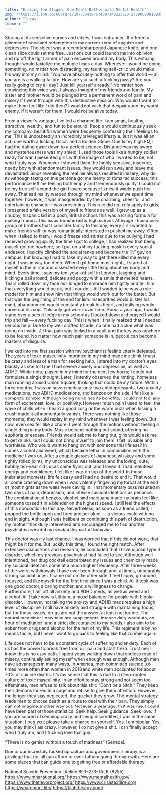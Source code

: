 ```yaml
---
title: "Erasing The Stigma: One Man's Battle with Mental Health"
img: "https://i.ibb.co/60VFqr1/107706419-574897143223723-2779008081593578880-n.jpg" 
author: "lucas"
teaser: ""
---
```


Staring at its seductive curves and edges, I was entranced. It offered a glimmer of hope and redemption in my current state of anguish and depression. The object was a recently sharpened Japanese knife, and one clean slice could set me free. Just one cut could launch me into oblivion and rip off the tight armor of pain encased around my body. This enticing thought would tantalize me multiple times a day. Whenever I would be doing something, no matter how distracting, my taunting self-critic would make his way into my mind: “You have absolutely nothing to offer this world — all you are is a walking failure. How are you such a fucking pussy? Are you really going to cry all day? Just kill yourself already.” No matter how convincing this voice was, I always thought of my friends and family. My sister and mother would be plunged into a permanent world of pain and misery if I went through with this destructive mission. Why would I want to make them feel like I did then? I would not wish that despair upon my worst enemy. If it weren’t for them, I would not be alive today.

From a viewer’s vantage, I’ve led a charmed life. I am smart, healthy, attractive, wealthy, and fun to be around. People would continuously seek my company; beautiful women were frequently confessing their feelings to me. This is undoubtedly an incredibly privileged lifestyle. But it was all an act; one worth a fucking Oscar and a Golden Globe. Due to my high EQ, I had the dating game down to a perfect science. Distance was my sword and mysteriousness was my shield; I used those tools like a hungry soldier ready for war. I presented girls with the image of who I wanted to be, not who I truly was. Whenever I showed them the highly sensitive, insecure, needy boy with abandonment issues, they would run away and leave me devastated. Since revealing the real me always resulted in misery, why do it? Although taking on this persona got me plenty of romantic success, this performance left me feeling both empty and tremendously guilty. I could not be my true self around the girl I loved because I knew it would push her away. That sad reality warped through my mind whenever we spent time together; however, it was masqueraded by the charming, cheerful, and entertaining character I was presenting. This rule did not only apply to girls; I presented a fake version of myself to friends as well. I grew up as a chubby, hispanic kid in a posh, British school: this was a losing formula for making friends. This issue transferred to high school. Although I had a core group of brothers that I consider family to this day, every girl I wanted to make friends with or was romantically interested in pushed me away. Often, when I talked to them, I would freeze and stutter due to the bullying I had received growing up. By the time I got to college, I had realized that being myself got me nowhere, so I put on a shiny fucking mask in every social endeavor. I quickly climbed the social ranks and became the “it” guy on campus, but knowing I had to fake my way to get there killed me every night. I was in way too deep. When I got home most nights, I stared at myself in the mirror and dissected every little thing about my body and mind. Every time, I saw my ten-year-old self in London, laughing and kicking a ball around, delicate and pudgy with a smile that melted hearts. Tears rolled down my face as I longed to embrace him tightly and tell him that everything would be ok, but I couldn’t. All I wanted to be was a role model for him and show him that things would work out for the better. But that was the beginning of the end for him. Insecurities would blister his mind, abandonment would constantly break his heart, and bullying would carve out his soul. This only got worse over time. About a year ago, I would stand over a secret ledge in my school as I looked down and prayed I would trip and fall — every fucking day. This is when I finally realized that I needed serious help. Due to my well crafted facade, no one had a clue what was going on inside. All that pain was locked in a vault and the key was nowhere to be found. No matter how much pain someone is in, people can become masters of disguise.

I walked into my first session with my psychiatrist feeling utterly defeated. The years of toxic masculinity imprinted in my mind made me think I must be crazy and less of a man for seeking help. I stared into my doctor’s eyes blankly as she told me I had severe anxiety and depression, as well as ADHD. White noise played in my mind for the next few hours; I could not formulate a single thought. Later, I intently observed the ranting, homeless man running around Union Square, thinking that could be my future. Within three months, I was on seven medications: two antidepressants, two anxiety medications, two ADHD medications, and benzos on the side. I felt like a complete zombie. Although being numb has its benefits, I could not feel any form of excitement, love, or positivity. However much pain I used to feel, the wave of chills when I heard a good song or the warm buzz when kissing a crush made it all momentarily vanish. There was nothing like those moments; they would replay in my mind whenever I was feeling down. But now, even sex felt like a chore; I went through the motions without feeling a single thing in my body. Music became nothing but sound, offering no euphoria or escape. Friends would ask me to hang out, girls would ask me to get drinks, but I could not bring myself to join them. I felt invisible and worthless. Who would want to hang out with someone this lifeless? In comes alcohol and weed, which became lethal in combination with the medicine I was on. After a couple glasses of Japanese whiskey and some tightly rolled joints, my unconscious was released and the loving, cute, bubbly ten-year old Lucas came flying out, and I loved it. I had relentless energy and confidence; I felt like I was on top of the world. In those inebriated moments, life felt easy and I had no desire to end it. That would all come crashing down when I was violently fingering my throat at the end of most nights as the walls were caving in. That momentary bliss resulted in two days of pain, depression, and intense suicidal ideations as penance. The combination of benzos, alcohol, and marijuana made my brain feel like someone tossed it in a blender on the highest speed. I still feel the effects of this concoction to this day. Nevertheless, as soon as a friend called, I popped the bottle open and fired another blunt — a vicious cycle with no end in sight. Although I was hellbent on continuing this path of destruction, my mother thankfully intervened and encouraged me to find another psychiatrist who did not enable this sort of behavior.

This doctor was my last chance. I was worried that if this did not work, that might be it for me. But luckily this time, I found the right match. After extensive discussions and research, he concluded that I have bipolar type II disorder, which my previous psychiatrist had failed to see. Although well-intentioned, her drug cocktail exacerbated my issues and chemically made my suicidal ideations come at a much higher frequency. After three weeks of the worst withdrawals I have ever been through and, at times, unbearably strong suicidal urges, I came out on the other side. I feel happy, grounded, focused, and like myself for the first time since I was a child. All it took was one good doctor, a caring mother, and a willingness to change. Furthermore, I am off all anxiety and ADHD meds, as well as weed and alcohol. All I take now is Lithium, a mood balancer for people with bipolar disorder. However, not taking the anxiety and ADHD meds requires a high level of discipline. I still have anxiety and struggle with maintaining focus, but for these issues, drugs are not the answer, at least not for me. The natural medicines I now take are supplements, intense daily workouts, an hour of meditation, and a strict diet curtailed to my needs. I also aim to be sober from drugs and alcohol for the rest of my life. This regiment is by no means facile, but I never want to go back to feeling like that zombie again.

Life does not have to be a constant cycle of suffering and anxiety. Each of us has the power to break free from our pain and start fresh. Trust me; I know this is no easy path. I spent years walking down that endless road of misery, continually asking myself when enough was enough. Although men have advantages in many ways, in America, men committed suicide 3.6 times more often than women in 2018 and white men accounted for about 70% of suicide deaths. It’s my sense that this is due to a deep-rooted culture of toxic masculinity. In an effort to stay strong and not seem too effeminate, men refuse to talk about this shit: “Don’t be a bitch.” They keep their demons locked in a cage and refuse to give them attention. However, the longer they stay neglected, the quicker they grow. This mental strategy leads men to choose death as a route to deal with their pain. They simply can not imagine another way out. Not even a year ago, that was me. I could have been part of those statistics. Seek help. Seek guidance. Seek love. If you are scared of seeming crazy and being discredited, I was in the same situation. I beg you; please take a chance on yourself. Yes, I am bipolar. Yes, you may think I am crazy. However, I do not give a shit. I can finally accept who I truly am, and I fucking love that guy.

“There is no genius without a touch of madness” (Seneca).

Due to our incredibly fucked up culture and government, therapy is a privilege that not all can afford or even fathom going through with. Here are some places that can guide one to getting free or affordable therapy:

National Suicide Prevention Lifeline 800–273-TALK (8255)
https://www.mhanational.org/
https://www.mentalhealth.gov/
https://www.thetrevorproject.org/
https://www.crisistextline.org/
https://wearemore.life/
https://blahtherapy.com/
